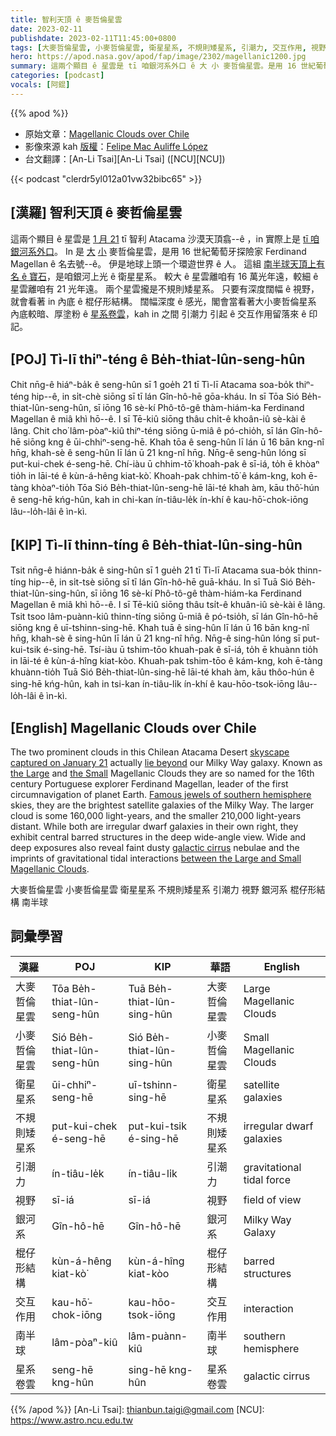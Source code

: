 ```yaml
---
title: 智利天頂 ê 麥哲倫星雲
date: 2023-02-11
publishdate: 2023-02-11T11:45:00+0800
tags: [大麥哲倫星雲, 小麥哲倫星雲, 衛星星系, 不規則矮星系, 引潮力, 交互作用, 視野, 銀河系, 棍仔形結構, 南半球, 星系卷雲]
hero: https://apod.nasa.gov/apod/fap/image/2302/magellanic1200.jpg
summary: 這兩个顯目 ê 星雲是 tī 咱銀河系外口 ê 大 小 麥哲倫星雲。是用 16 世紀葡萄牙探險家 Ferdinand Magellan ê 名去號--ê。
categories: [podcast]
vocals: [阿錕]
---
```


{{% apod %}}

- 原始文章：[Magellanic Clouds over Chile](https://apod.nasa.gov/apod/ap230211.html)
- 影像來源 kah [版權][copyright]：[Felipe Mac Auliffe López](https://www.astrobin.com/40v8a9/)
- 台文翻譯：[An-Li Tsai][An-Li Tsai] ([NCU][NCU])

{{< podcast "clerdr5yl012a01vw32bibc65" >}}

## [漢羅] 智利天頂 ê 麥哲倫星雲
這兩个顯目 ê 星雲是 [1 月 21][skyscape captured on January 21] tī 智利 Atacama 沙漠天頂翕--ê ，in 實際上是 [tī 咱銀河系外口][lie beyond]。
In 是 [大][the Large] [小][the Small] 麥哲倫星雲，是用 16 世紀葡萄牙探險家 Ferdinand Magellan ê 名去號--ê。
伊是地球上頭一个環遊世界 ê 人。
這組 [南半球天頂上有名 ê 寶石][Famous jewels of southern hemisphere]，是咱銀河上光 ê 衛星星系。
較大 ê 星雲離咱有 16 萬光年遠，較細 ê 星雲離咱有 21 光年遠。
兩个星雲攏是不規則矮星系。
只要有深度闊幅 ê 視野，就會看著 in 內底 ê 棍仔形結構。
闊幅深度 ê 感光，閣會當看著大小麥哲倫星系 內底較暗、厚塗粉 ê [星系卷雲][galactic cirrus]，kah in 之間 引潮力 引起 ê 交互作用留落來 ê 印記。


## [POJ] Tì-lī thiⁿ-téng ê Be̍h-thiat-lûn-seng-hûn
Chit nn̄g-ê hiáⁿ-ba̍k ê seng-hûn sī 1 goe̍h 21 tī Tì-lī Atacama soa-bo̍k thiⁿ-téng hip--ê, in si̍t-chè siōng sī tī lán Gîn-hô-hē gōa-kháu.
In sī Tōa Sió Be̍h-thiat-lûn-seng-hûn, sī iōng 16 sè-kí Phô-tô-gê thàm-hiám-ka Ferdinand Magellan ê miâ khì hō--ê.
I sī Tē-kiû siōng thâu chi̍t-ê khoân-iû sè-kài ê lâng.
Chit cho͘ lâm-pòaⁿ-kiû thiⁿ-téng siōng ū-miâ ê pó-chio̍h, sī lán Gîn-hô-hē siōng kng ê ūi-chhiⁿ-seng-hē.
Khah tōa ê seng-hûn lī lán ū 16 bān kng-nî hn̄g, khah-sè ê seng-hûn lī lán ū 21 kng-nî hn̄g.
Nn̄g-ê seng-hûn lóng sī put-kui-chek é-seng-hē.
Chí-iàu ū chhim-tō͘ khoah-pak ê sī-iá, to̍h ē khòaⁿ tio̍h in lāi-té ê kùn-á-hêng kiat-kò͘.
Khoah-pak chhim-tō͘ ê kám-kng, koh ē-tàng khòaⁿ-tio̍h Tōa Sió Be̍h-thiat-lûn-seng-hē lāi-té khah àm, kāu thô͘-hún ê seng-hē kńg-hûn, kah in chi-kan ín-tiâu-le̍k ín-khí ê kau-hō͘-chok-iōng lâu--lo̍h-lâi ê ìn-kì.

## [KIP] Tì-lī thinn-tíng ê Be̍h-thiat-lûn-sing-hûn
Tsit nn̄g-ê hiánn-ba̍k ê sing-hûn sī 1 gue̍h 21 tī Tì-lī Atacama sua-bo̍k thinn-tíng hip--ê, in si̍t-tsè siōng sī tī lán Gîn-hô-hē guā-kháu.
In sī Tuā Sió Be̍h-thiat-lûn-sing-hûn, sī iōng 16 sè-kí Phô-tô-gê thàm-hiám-ka Ferdinand Magellan ê miâ khì hō--ê.
I sī Tē-kiû siōng thâu tsi̍t-ê khuân-iû sè-kài ê lâng.
Tsit tsoo lâm-puànn-kiû thinn-tíng siōng ū-miâ ê pó-tsio̍h, sī lán Gîn-hô-hē siōng kng ê uī-tshinn-sing-hē.
Khah tuā ê sing-hûn lī lán ū 16 bān kng-nî hn̄g, khah-sè ê sing-hûn lī lán ū 21 kng-nî hn̄g.
Nn̄g-ê sing-hûn lóng sī put-kui-tsik é-sing-hē.
Tsí-iàu ū tshim-tōo khuah-pak ê sī-iá, to̍h ē khuànn tio̍h in lāi-té ê kùn-á-hîng kiat-kòo.
Khuah-pak tshim-tōo ê kám-kng, koh ē-tàng khuànn-tio̍h Tuā Sió Be̍h-thiat-lûn-sing-hē lāi-té khah àm, kāu thôo-hún ê sing-hē kńg-hûn, kah in tsi-kan ín-tiâu-li̍k ín-khí ê kau-hōo-tsok-iōng lâu--lo̍h-lâi ê ìn-kì.

## [English] Magellanic Clouds over Chile
The two prominent clouds in this Chilean Atacama Desert [skyscape captured on January 21][skyscape captured on January 21] actually [lie beyond][lie beyond] our Milky Way galaxy.
Known as [the Large][the Large] and [the Small][the Small] Magellanic Clouds they are so named for the 16th century Portuguese explorer Ferdinand Magellan, leader of the first circumnavigation of planet Earth.
[Famous jewels of southern hemisphere][Famous jewels of southern hemisphere] skies, they are the brightest satellite galaxies of the Milky Way.
The larger cloud is some 160,000 light-years, and the smaller 210,000 light-years distant.
While both are irregular dwarf galaxies in their own right, they exhibit central barred structures in the deep wide-angle view.
Wide and deep exposures also reveal faint dusty [galactic cirrus][galactic cirrus] nebulae and the imprints of gravitational tidal interactions [between the Large and Small Magellanic Clouds][between the Large and Small Magellanic Clouds].

大麥哲倫星雲 小麥哲倫星雲 衛星星系 不規則矮星系 引潮力  視野 銀河系 棍仔形結構 南半球
## 詞彙學習

|漢羅|POJ|KIP|華語|English|
|-|-|-|-|-|
|大麥哲倫星雲|Tōa Be̍h-thiat-lûn-seng-hûn|Tuā Be̍h-thiat-lûn-sing-hûn|大麥哲倫星雲|Large Magellanic Clouds|
|小麥哲倫星雲|Sió Be̍h-thiat-lûn-seng-hûn|Sió Be̍h-thiat-lûn-sing-hûn|小麥哲倫星雲|Small Magellanic Clouds|
|衛星星系|ūi-chhiⁿ-seng-hē|uī-tshinn-sing-hē| 衛星星系|satellite galaxies|
|不規則矮星系|put-kui-chek é-seng-hē|put-kui-tsik é-sing-hē|不規則矮星系|irregular dwarf galaxies|
|引潮力|ín-tiâu-le̍k|ín-tiâu-li̍k|引潮力|gravitational tidal force|
|視野|sī-iá|sī-iá|視野|field of view|
|銀河系|Gîn-hô-hē|Gîn-hô-hē|銀河系|Milky Way Galaxy|
|棍仔形結構|kùn-á-hêng kiat-kò͘|kùn-á-hîng kiat-kòo|棍仔形結構|barred structures|
|交互作用|kau-hō͘-chok-iōng|kau-hōo-tsok-iōng|交互作用|interaction|
|南半球|lâm-pòaⁿ-kiû|lâm-puànn-kiû|南半球|southern hemisphere|
|星系卷雲|seng-hē kng-hûn|sing-hē kng-hûn|星系卷雲|galactic cirrus|

{{% /apod %}}
[An-Li Tsai]: thianbun.taigi@gmail.com
[NCU]: https://www.astro.ncu.edu.tw

[copyright]: https://apod.nasa.gov/apod/fap/lib/about_apod.html#srapply
[License]: https://creativecommons.org/licenses/by/2.0/

[skyscape captured on January 21]:https://www.astrobin.com/40v8a9/
[lie beyond]:https://solarsystem.nasa.gov/solar-system/beyond/in-depth/
[the Large]:https://apod.nasa.gov/apod/ap190905.html
[the Small]:https://apod.nasa.gov/apod/ap210105.html
[Famous jewels of southern hemisphere]:https://apod.nasa.gov/apod/ap210101.html
[galactic cirrus]:https://www.cosmotography.com/images/galactic_cirrus.html
[between the Large and Small Magellanic Clouds]:https://apod.nasa.gov/apod/ap160725.html
